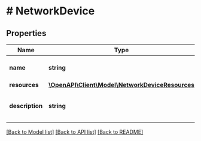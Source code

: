 # # NetworkDevice

## Properties

Name | Type | Description | Notes
------------ | ------------- | ------------- | -------------
**name** | **string** | An optional name for the device | [optional]
**resources** | [**\OpenAPI\Client\Model\NetworkDeviceResources**](NetworkDeviceResources.md) |  |
**description** | **string** | An optional description for the device | [optional]

[[Back to Model list]](../../README.md#models) [[Back to API list]](../../README.md#endpoints) [[Back to README]](../../README.md)
